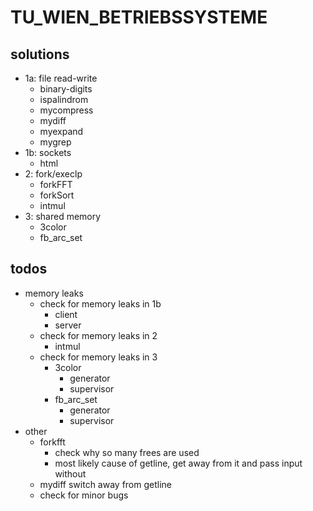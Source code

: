 # TU_WIEN_BETRIEBSSYSTEME

## solutions

- 1a: file read-write
  - binary-digits
  - ispalindrom
  - mycompress
  - mydiff
  - myexpand
  - mygrep
- 1b: sockets
  - html
- 2: fork/execlp
  - forkFFT
  - forkSort
  - intmul
- 3: shared memory
  - 3color
  - fb_arc_set

## todos

- memory leaks
  - check for memory leaks in 1b
    - client
    - server
  - check for memory leaks in 2
    - intmul
  - check for memory leaks in 3
    - 3color
      - generator
      - supervisor
    - fb_arc_set
      - generator
      - supervisor
- other
  - forkfft
    - check why so many frees are used
    - most likely cause of getline, get away from it and pass input without
  - mydiff switch away from getline
  - check for minor bugs

